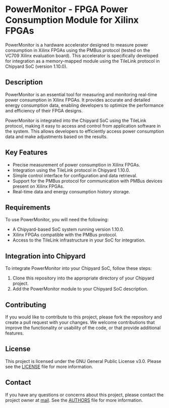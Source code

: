 # PowerMonitor - FPGA Power Consumption Module for Xilinx FPGAs

PowerMonitor is a hardware accelerator designed to measure power consumption in Xilinx FPGAs using the PMBus protocol (tested on the VC709 Xilinx evaluation board). This accelerator is specifically developed for integration as a memory-mapped module using the TileLink protocol in Chipyard SoC (version 1.10.0).

## Description

PowerMonitor is an essential tool for measuring and monitoring real-time power consumption in Xilinx FPGAs. It provides accurate and detailed energy consumption data, enabling developers to optimize the performance and efficiency of their FPGA designs.

PowerMonitor is integrated into the Chipyard SoC using the TileLink protocol, making it easy to access and control from application software in the system. This allows developers to efficiently access power consumption data and make adjustments based on the results.

## Key Features

- Precise measurement of power consumption in Xilinx FPGAs.
- Integration using the TileLink protocol in Chipyard 1.10.0.
- Simple control interface for configuration and data retrieval.
- Support for the PMBus protocol for communication with PMBus devices present on Xilinx FPGAs.
- Real-time data and energy consumption history storage.

## Requirements

To use PowerMonitor, you will need the following:

- A Chipyard-based SoC system running version 1.10.0.
- Xilinx FPGAs compatible with the PMBus protocol.
- Access to the TileLink infrastructure in your SoC for integration.

## Integration into Chipyard

To integrate PowerMonitor into your Chipyard SoC, follow these steps:

1. Clone this repository into the appropriate directory of your Chipyard project.
2. Add the PowerMonitor module to your Chipyard SoC description.

## Contributing

If you would like to contribute to this project, please fork the repository and create a pull request with your changes. We welcome contributions that improve the functionality or usability of the code, or that provide additional features.

## License

This project is licensed under the GNU General Public License v3.0. Please see the [LICENSE](./LICENSE.md) file for more information.

## Contact

If you have any questions or concerns about this project, please contact the project owner at [mail](mailto:daniel.vazquez@upm.es). See the [AUTHORS](./AUTHORS.md) file for more information.
